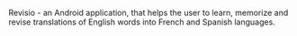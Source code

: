  Revisio -  an Android application, that helps the user to learn, memorize and revise translations of English words into French and Spanish languages.
